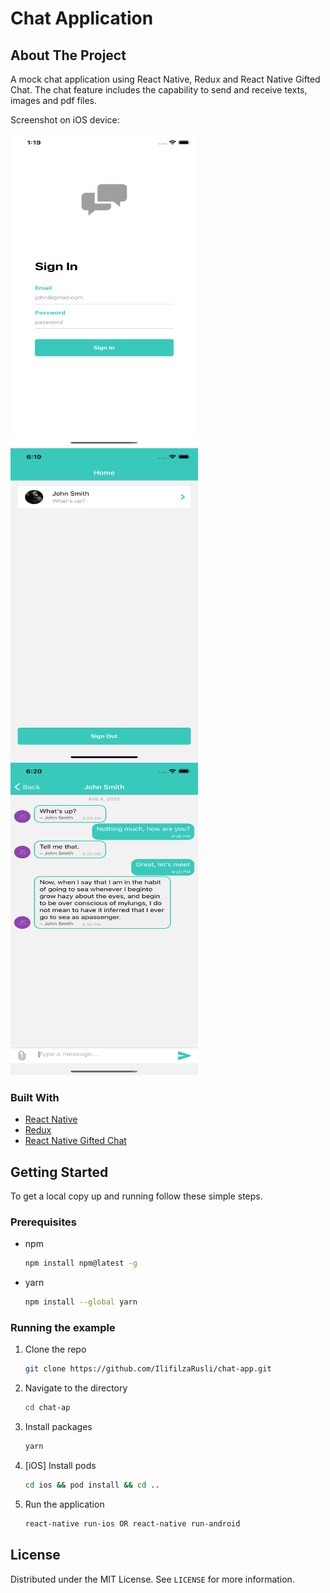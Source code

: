 # Chat Application

## About The Project

A mock chat application using React Native, Redux and React Native Gifted Chat. The chat feature includes the capability to send and receive texts, images and pdf files.

Screenshot on iOS device:

<img src="./src/images/image1.png" alt="iOS image 1" width="300" height="500">
<img src="./src/images/image2.png" alt="iOS image 2" width="300" height="500">
<img src="./src/images/image3.png" alt="iOS image 3" width="300" height="500">

### Built With

- [React Native](https://reactnative.dev)
- [Redux](https://redux.js.org)
- [React Native Gifted Chat](https://github.com/FaridSafi/react-native-gifted-chat)

## Getting Started

To get a local copy up and running follow these simple steps.

### Prerequisites

- npm
  ```sh
  npm install npm@latest -g
  ```
- yarn
  ```sh
  npm install --global yarn
  ```

### Running the example

1. Clone the repo
   ```sh
   git clone https://github.com/IlifilzaRusli/chat-app.git
   ```
2. Navigate to the directory
   ```sh
   cd chat-ap
   ```
3. Install packages
   ```sh
   yarn
   ```
4. [iOS] Install pods
   ```sh
   cd ios && pod install && cd ..
   ```
5. Run the application
   ```sh
   react-native run-ios OR react-native run-android
   ```

## License

Distributed under the MIT License. See `LICENSE` for more information.
